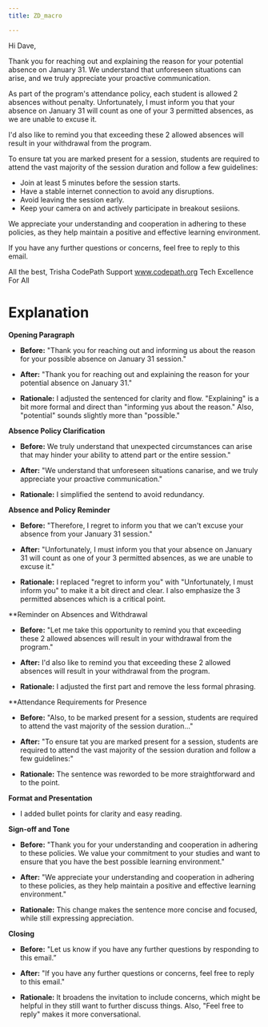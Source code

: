 ```yaml
---
title: ZD_macro

---
```


Hi Dave, 

Thank you for reaching out and explaining the reason for your potential absence on January 31. We understand that unforeseen situations can arise, and we truly appreciate your proactive communication.

As part of the program's attendance policy, each student is allowed 2 absences without penalty. Unfortunately, I must inform you that your absence on January 31 will count as one of your 3 permitted absences, as we are unable to excuse it.

I'd also like to remind you that exceeding these 2 allowed absences will result in your withdrawal from the program.

To ensure tat you are marked present for a session, students are required to attend the vast majority of the session duration and follow a few guidelines:

- Join at least 5 minutes before the session starts.
- Have a stable internet connection to avoid any disruptions.
- Avoid leaving the session early.
- Keep your camera on and actively participate in breakout sesiions.


We appreciate your understanding and cooperation in adhering to these policies, as they help maintain a positive and effective learning environment.
 
If you have any further questions or concerns, feel free to reply to this email. 



All the best,
Trisha
CodePath Support
www.codepath.org
Tech Excellence For All





# Explanation

**Opening Paragraph**
  - **Before:** "Thank you for reaching out and informing us about the reason for your possible absence on January 31 session."
  - **After:** "Thank you for reaching out and explaining the reason for your potential absence on January 31."

- **Rationale:** I adjusted the sentenced for clarity and flow. "Explaining" is a bit more formal and direct than "informing yus about the reason." Also, "potential" sounds slightly more than "possible."

**Absence Policy Clarification**
- **Before:** We truly understand that unexpected circumstances can arise that may hinder your ability to attend part or the entire session." 
- **After:** "We understand that unforeseen situations canarise, and we truly appreciate your proactive communication."

- **Rationale:** I simplified the sentend to avoid redundancy.

**Absence and Policy Reminder**
- **Before:** "Therefore, I regret to inform you that we can't excuse your absence from your January 31 session."
- **After:** "Unfortunately, I must inform you that your absence on January 31 will count as one of your 3 permitted absences, as we are unable to excuse it."

- **Rationale:** I replaced "regret to inform you" with "Unfortunately, I must inform you" to make it a bit direct and clear. I also emphasize the 3 permitted absences which is a critical point. 

**Reminder on Absences and Withdrawal
- **Before:** "Let me take this opportunity to remind you that exceeding these 2 allowed absences will result in your withdrawal from the program."
- **After:** I'd also like to remind you that exceeding these 2 allowed absences will result in your withdrawal from the program.

- **Rationale:** I adjusted the first part and remove the less formal phrasing. 

**Attendance Requirements for Presence
- **Before:** "Also, to be marked present for a session, students are required to attend the vast majority of the session duration..."

- **After:** "To ensure tat you are marked present for a session, students are required to attend the vast majority of the session duration and follow a few guidelines:"

- **Rationale:** The sentence was reworded to be more straightforward and to the point. 

**Format and Presentation**
- I added bullet points for clarity and easy reading. 

**Sign-off and Tone**
- **Before:** "Thank you for your understanding and cooperation in adhering to these policies. We value your commitment to your studies and want to ensure that you have the best possible learning environment."
- **After:** "We appreciate your understanding and cooperation in adhering to these policies, as they help maintain a positive and effective learning environment."

- **Rationale:** This change makes the sentence more concise and focused, while still expressing appreciation. 


**Closing**
- **Before:** "Let us know if you have any further questions by responding to this email.”
- **After:** "If you have any further questions or concerns, feel free to reply to this email."

- **Rationale:** It broadens the invitation to include concerns, which might be helpful in they still want to further discuss things. Also, "Feel free to reply" makes it more conversational. 





